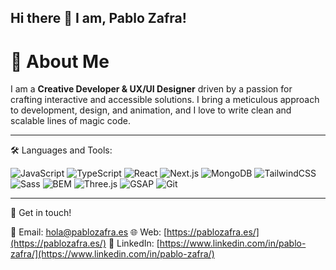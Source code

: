 ## Hi there 👋 I am, Pablo Zafra!

# 🚀 About Me

I am a **Creative Developer & UX/UI Designer** driven by a passion for crafting interactive and accessible solutions. I bring a meticulous approach to development, design, and animation, and I love to write clean and scalable lines of magic code.

---

🛠️ Languages and Tools:

![JavaScript](https://img.shields.io/badge/-F7DF1E?style=for-the-badge&logo=javascript&logoColor=black)
![TypeScript](https://img.shields.io/badge/-3178C6?style=for-the-badge&logo=typescript&logoColor=white)
![React](https://img.shields.io/badge/-61DAFB?style=for-the-badge&logo=react&logoColor=black)
![Next.js](https://img.shields.io/badge/-000000?style=for-the-badge&logo=next.js&logoColor=white)
![MongoDB](https://img.shields.io/badge/-47A248?style=for-the-badge&logo=mongodb&logoColor=white)
![TailwindCSS](https://img.shields.io/badge/-06B6D4?style=for-the-badge&logo=tailwind-css&logoColor=white)
![Sass](https://img.shields.io/badge/-CC6699?style=for-the-badge&logo=sass&logoColor=white)
![BEM](https://img.shields.io/badge/-000000?style=for-the-badge&logo=bem&logoColor=white)
![Three.js](https://img.shields.io/badge/-black?style=for-the-badge&logo=three.js&logoColor=white)
![GSAP](https://img.shields.io/badge/-88CE02?style=for-the-badge&logo=greensock&logoColor=black)
![Git](https://img.shields.io/badge/-F05032?style=for-the-badge&logo=git&logoColor=white)

---

💬 Get in touch!

📧 Email: [hola@pablozafra.es](mailto:hola@pablozafra.es)
🌐 Web: [https://pablozafra.es/](https://pablozafra.es/)
🔗 LinkedIn: [https://www.linkedin.com/in/pablo-zafra/](https://www.linkedin.com/in/pablo-zafra/)